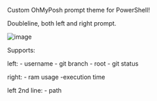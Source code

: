 Custom OhMyPosh prompt theme for PowerShell!

  Doubleline, both left and right prompt.

![image](https://github.com/user-attachments/assets/59aada91-33ea-4ebe-87e2-256241baf49a)

  
  Supports:
    
  left: - username
        - git branch
        - root
        - git status
        
  right: - ram usage
         -execution time

  left 2nd line: - path
